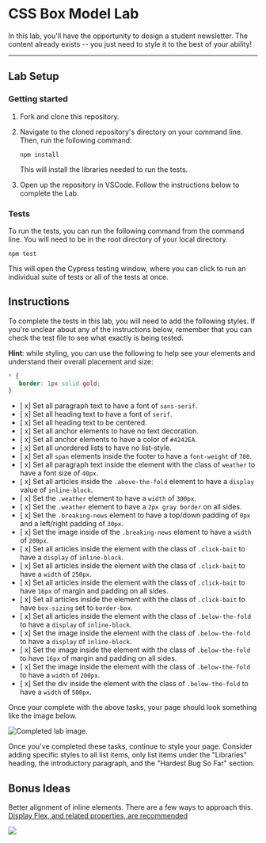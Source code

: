 # CSS Box Model Lab

In this lab, you'll have the opportunity to design a student newsletter. The content already exists -- you just need to style it to the best of your ability!

---

## Lab Setup

### Getting started

1. Fork and clone this repository.

1. Navigate to the cloned repository's directory on your command line. Then, run the following command:

   ```
   npm install
   ```

   This will install the libraries needed to run the tests.

1. Open up the repository in VSCode. Follow the instructions below to complete the Lab.

### Tests

To run the tests, you can run the following command from the command line. You will need to be in the root directory of your local directory.

```
npm test
```

This will open the Cypress testing window, where you can click to run an individual suite of tests or all of the tests at once.

## Instructions

To complete the tests in this lab, you will need to add the following styles. If you're unclear about any of the instructions below, remember that you can check the test file to see what exactly is being tested.

**Hint**: while styling, you can use the following to help see your elements and understand their overall placement and size:

```CSS
* {
   border: 1px solid gold;
}
```

- [ x] Set all paragraph text to have a font of `sans-serif`.
- [ x] Set all heading text to have a font of `serif`.
- [ x] Set all heading text to be centered.
- [ x] Set all anchor elements to have no text decoration.
- [ x] Set all anchor elements to have a color of `#4242EA`.
- [ x] Set all unordered lists to have no list-style.
- [ x] Set all `span` elements inside the footer to have a `font-weight` of `700`.
- [ x] Set all paragraph text inside the element with the class of `weather` to have a font size of `40px`.
- [ x] Set all articles inside the `.above-the-fold` element to have a `display` value of `inline-block`.
- [ x] Set the `.weather` element to have a `width` of `300px`.
- [ x] Set the `.weather` element to have a `2px gray border` on all sides.
- [ x] Set the `.breaking-news` element to have a top/down padding of `0px` and a left/right padding of `30px`.
- [ x] Set the image inside of the `.breaking-news` element to have a `width` of `200px`.
- [ x] Set all articles inside the element with the class of `.click-bait` to have a `display` of `inline-block`.
- [ x] Set all articles inside the element with the class of `.click-bait` to have a `width` of `250px`.
- [ x] Set all articles inside the element with the class of `.click-bait` to have `16px` of margin and padding on all sides.
- [ x] Set all articles inside the element with the class of `.click-bait` to have `box-sizing` set to `border-box`.
- [ x] Set all articles inside the element with the class of `.below-the-fold` to have a `display` of `inline-block`.
- [ x] Set the image inside the element with the class of `.below-the-fold` to have a `display` of `inline-block`.
- [ x] Set the image inside the element with the class of `.below-the-fold` to have `16px` of margin and padding on all sides.
- [ x] Set the image inside the element with the class of `.below-the-fold` to have a `width` of `200px`.
- [ x] Set the div inside the element with the class of `.below-the-fold` to have a `width` of `500px`.

Once your complete with the above tasks, your page should look something like the image below.

![Completed lab image.](./assets/basic-example-completed.png)

Once you've completed these tasks, continue to style your page. Consider adding specific styles to all list items, only list items under the "Libraries" heading, the introductory paragraph, and the "Hardest Bug So Far" section.

## Bonus Ideas

Better alignment of inline elements. There are a few ways to approach this. [Display Flex, and related properties, are recommended](https://css-tricks.com/snippets/css/a-guide-to-flexbox/)

![](./assets/bonus-example-completed.png)
